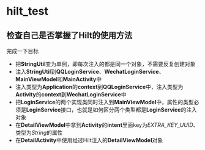 # hilt_test
## 检查自己是否掌握了Hilt的使用方法
完成一下目标
- 把**StringUtil**变为单例，即每次注入的都是同一个对象，不需要反复创建对象
- 注入**StringUtil**到**QQLoginService**、**WechatLoginService**、**MainViewModel**和**MainActivity**中
- 注入类型为**Application**的**context**到**QQLoginService**中，注入类型为**Activity**的**context**到**WechatLoginService**中
- 把**LoginService**的两个实现类同时注入到**MainViewModel**中，属性的类型必须是**LoginService**接口，也就是如何区分两个类型都是**LoginService**的注入对象
- 在**DetailViewModel**中拿到**Activity**的**intent**里面key为*EXTRA_KEY_UUID*、类型为*String*的属性
- 在**DetailActivity**中使用经过Hilt注入的**DetailViewModel**对象
